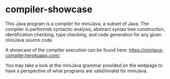 # compiler-showcase
This Java program is a compiler for miniJava, a subset of Java. The compiler is performsb syntactic analysis, abstract syntax tree construction,
identification checking, type checking, and code generation for any given miniJava source code. 

A showcase of the compiler execution can be found here: https://minijava-compiler.herokuapp.com/

You may take a look at the miniJava grammar provided on the webpage to have a perspective of what programs are valid/invalid for miniJava.
